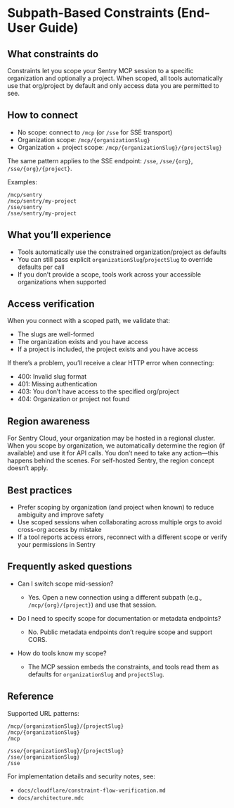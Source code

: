# Subpath-Based Constraints (End-User Guide)

## What constraints do

Constraints let you scope your Sentry MCP session to a specific organization and optionally a project. When scoped, all tools automatically use that org/project by default and only access data you are permitted to see.

## How to connect

- No scope: connect to `/mcp` (or `/sse` for SSE transport)
- Organization scope: `/mcp/{organizationSlug}`
- Organization + project scope: `/mcp/{organizationSlug}/{projectSlug}`

The same pattern applies to the SSE endpoint: `/sse`, `/sse/{org}`, `/sse/{org}/{project}`.

Examples:

```
/mcp/sentry
/mcp/sentry/my-project
/sse/sentry
/sse/sentry/my-project
```

## What you’ll experience

- Tools automatically use the constrained organization/project as defaults
- You can still pass explicit `organizationSlug`/`projectSlug` to override defaults per call
- If you don’t provide a scope, tools work across your accessible organizations when supported

## Access verification

When you connect with a scoped path, we validate that:
- The slugs are well-formed
- The organization exists and you have access
- If a project is included, the project exists and you have access

If there’s a problem, you’ll receive a clear HTTP error when connecting:
- 400: Invalid slug format
- 401: Missing authentication
- 403: You don’t have access to the specified org/project
- 404: Organization or project not found

## Region awareness

For Sentry Cloud, your organization may be hosted in a regional cluster. When you scope by organization, we automatically determine the region (if available) and use it for API calls. You don’t need to take any action—this happens behind the scenes. For self-hosted Sentry, the region concept doesn’t apply.

## Best practices

- Prefer scoping by organization (and project when known) to reduce ambiguity and improve safety
- Use scoped sessions when collaborating across multiple orgs to avoid cross-org access by mistake
- If a tool reports access errors, reconnect with a different scope or verify your permissions in Sentry

## Frequently asked questions

- Can I switch scope mid-session?
  - Yes. Open a new connection using a different subpath (e.g., `/mcp/{org}/{project}`) and use that session.

- Do I need to specify scope for documentation or metadata endpoints?
  - No. Public metadata endpoints don’t require scope and support CORS.

- How do tools know my scope?
  - The MCP session embeds the constraints, and tools read them as defaults for `organizationSlug` and `projectSlug`.

## Reference

Supported URL patterns:
```
/mcp/{organizationSlug}/{projectSlug}
/mcp/{organizationSlug}
/mcp

/sse/{organizationSlug}/{projectSlug}
/sse/{organizationSlug}
/sse
```

For implementation details and security notes, see:
- `docs/cloudflare/constraint-flow-verification.md`
- `docs/architecture.mdc`
